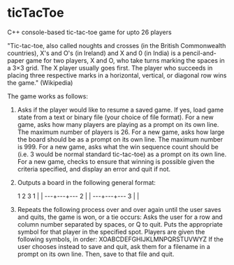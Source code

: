 # ticTacToe
C++ console-based tic-tac-toe game for upto 26 players

"Tic-tac-toe, also called noughts and crosses (in the British Commonwealth countries), X's and O's (in Ireland) and X and 0 (in India) is a pencil-and-paper game for two players, X and O, who take turns marking the spaces in a 3×3 grid. The X player usually goes first. The player who succeeds in placing three respective marks in a horizontal, vertical, or diagonal row wins the game." (Wikipedia)
 
The game works as follows:
 
1. Asks if the player would like to resume a saved game. If yes, load game state from a text or binary file (your choice of file format).
For a new game, asks how many players are playing as a prompt on its own line. The maximum number of players is 26.
For a new game, asks how large the board should be as a prompt on its own line. The maximum number is 999.
For a new game, asks what the win sequence count should be (i.e. 3 would be normal standard tic-tac-toe) as a prompt on its own line.
For a new game, checks to ensure that winning is possible given the criteria specified, and display an error and quit if not.

2. Outputs a board in the following general format:
 
    1   2   3
1     |   |
   ---+---+---
2     |   |
   ---+---+---
3     |   |
 
3. Repeats the following process over and over again until the user saves and quits, the game is won, or a tie occurs:
Asks the user for a row and column number separated by spaces, or Q to quit. Puts the appropriate symbol for that player in the specified spot. Players are given the following symbols, in order: XOABCDEFGHIJKLMNPQRSTUVWYZ
If the user chooses instead to save and quit, ask them for a filename in a prompt on its own line. Then, save to that file and quit.
